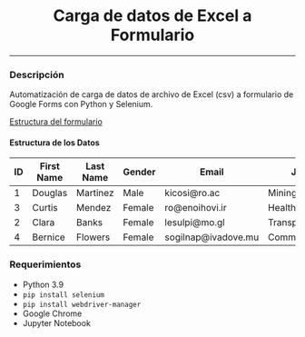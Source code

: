 <div align="center">
    <h1 align="center">Carga de datos de Excel a Formulario</h1>
    <hr>
</div>
<div>
    <h3>Descripción</h3>
    <p>Automatización de carga de datos de archivo de Excel (csv) a formulario de Google Forms con Python y Selenium.</p>
    <p><a href="https://forms.gle/9n6pgiVxs8xbTLudA">Estructura del formulario</a></p>
    <h4>Estructura de los Datos</h4>
    <table>
        <thead>
            <tr>
                <th>ID</th>
                <th>First Name</th>
                <th>Last Name</th>
                <th>Gender</th>
                <th>Email</th>
                <th>Job</th>
            </tr>
        </thead>
        <tbody>
            <tr>
                <td>1</td>
                <td>Douglas</td>
                <td>Martinez</td>
                <td>Male</td>
                <td>kicosi@ro.ac</td>
                <td>Mining</td>
            </tr>
            <tr>
                <td>3</td>
                <td>Curtis</td>
                <td>Mendez</td>
                <td>Female</td>
                <td>ro@enoihovi.ir</td>
                <td>Health</td>
            </tr>
            <tr>
                <td>2</td>
                <td>Clara</td>
                <td>Banks</td>
                <td>Female</td>
                <td>lesulpi@mo.gl</td>
                <td>Transportation</td>
            </tr>
            <tr>
                <td>4</td>
                <td>Bernice</td>
                <td>Flowers</td>
                <td>Female</td>
                <td>sogilnap@ivadove.mu</td>
                <td>Commerce</td>
            </tr>
        </tbody>
    </table>  
</div>
<div>
    <h3>Requerimientos</h3>
    <ul>
        <li>Python 3.9</li>
        <li><code>pip install selenium</code></li>
        <li><code>pip install webdriver-manager</code></li>
        <li>Google Chrome</li>
        <li>Jupyter Notebook</li>
    </ul>
</div>